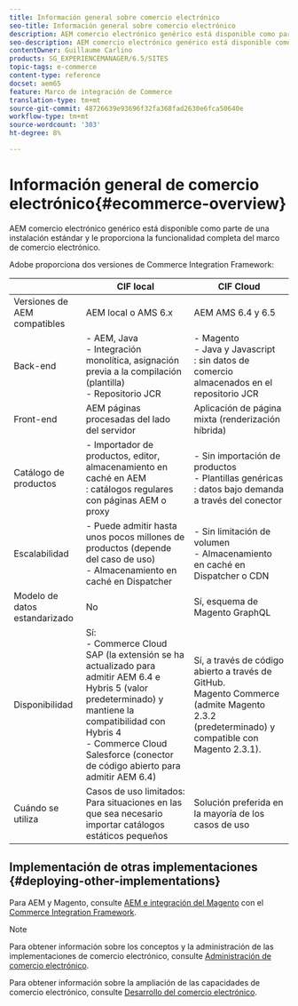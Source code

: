 ```yaml
---
title: Información general sobre comercio electrónico
seo-title: Información general sobre comercio electrónico
description: AEM comercio electrónico genérico está disponible como parte de la instalación estándar y le proporciona toda la funcionalidad del marco de comercio electrónico.
seo-description: AEM comercio electrónico genérico está disponible como parte de la instalación estándar y le proporciona toda la funcionalidad del marco de comercio electrónico.
contentOwner: Guillaume Carlino
products: SG_EXPERIENCEMANAGER/6.5/SITES
topic-tags: e-commerce
content-type: reference
docset: aem65
feature: Marco de integración de Commerce
translation-type: tm+mt
source-git-commit: 48726639e93696f32fa368fad2630e6fca50640e
workflow-type: tm+mt
source-wordcount: '303'
ht-degree: 8%

---
```



# Información general de comercio electrónico{#ecommerce-overview}

AEM comercio electrónico genérico está disponible como parte de una instalación estándar y le proporciona la funcionalidad completa del marco de comercio electrónico.

Adobe proporciona dos versiones de Commerce Integration Framework:

|  | CIF local | CIF Cloud |
|-------------------------|--------------------------------------------------------------------------------------------------------------------------------------------------------------------------------------------------------|------------------------------------------------------------------------------------------------------------------------|
| Versiones de AEM compatibles | AEM local o AMS 6.x | AEM AMS 6.4 y 6.5 |
| Back-end | - AEM, Java <br> - Integración monolítica, asignación previa a la compilación (plantilla)<br> - Repositorio JCR | - Magento <br>- Java y Javascript <br>: sin datos de comercio almacenados en el repositorio JCR |
| Front-end | AEM páginas procesadas del lado del servidor | Aplicación de página mixta (renderización híbrida) |
| Catálogo de productos | - Importador de productos, editor, almacenamiento en caché en AEM <br>: catálogos regulares con páginas AEM o proxy | - Sin importación de productos <br>- Plantillas genéricas <br>: datos bajo demanda a través del conector |
| Escalabilidad | - Puede admitir hasta unos pocos millones de productos (depende del caso de uso) <br> - Almacenamiento en caché en Dispatcher | - Sin limitación de volumen <br>- Almacenamiento en caché en Dispatcher o CDN |
| Modelo de datos estandarizado | No | Sí, esquema de Magento GraphQL |
| Disponibilidad | Sí:<br> - Commerce Cloud SAP (la extensión se ha actualizado para admitir AEM 6.4 e Hybris 5 (valor predeterminado) y mantiene la compatibilidad con Hybris 4 <br> - Commerce Cloud Salesforce (conector de código abierto para admitir AEM 6.4) | Sí, a través de código abierto a través de GitHub. <br> Magento Commerce (admite Magento 2.3.2 (predeterminado) y compatible con Magento 2.3.1). |
| Cuándo se utiliza | Casos de uso limitados: Para situaciones en las que sea necesario importar catálogos estáticos pequeños | Solución preferida en la mayoría de los casos de uso |


## Implementación de otras implementaciones {#deploying-other-implementations}

Para AEM y Magento, consulte [AEM e integración del Magento](https://www.adobe.io/apis/experiencecloud/commerce-integration-framework/integrations.html#!AdobeDocs/commerce-cif-documentation/master/integrations/02-AEM-Magento.md) con el [Commerce Integration Framework](https://www.adobe.io/apis/experiencecloud/commerce-integration-framework/integrations.html).

>[!NOTE]
>
>Para obtener información sobre los conceptos y la administración de las implementaciones de comercio electrónico, consulte [Administración de comercio electrónico](/help/sites-administering/ecommerce.md).
>
>Para obtener información sobre la ampliación de las capacidades de comercio electrónico, consulte [Desarrollo del comercio electrónico](/help/sites-developing/ecommerce.md).

